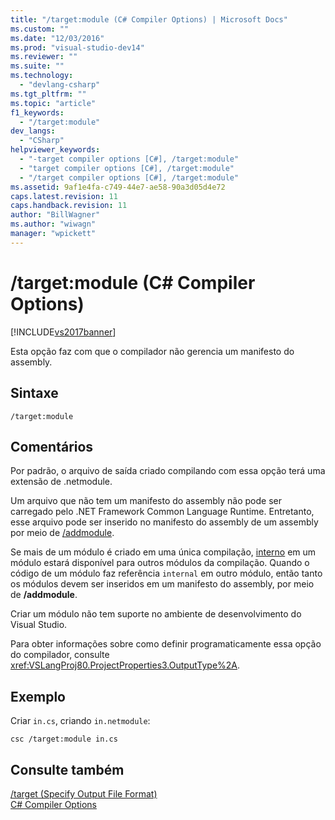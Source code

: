 ```yaml
---
title: "/target:module (C# Compiler Options) | Microsoft Docs"
ms.custom: ""
ms.date: "12/03/2016"
ms.prod: "visual-studio-dev14"
ms.reviewer: ""
ms.suite: ""
ms.technology: 
  - "devlang-csharp"
ms.tgt_pltfrm: ""
ms.topic: "article"
f1_keywords: 
  - "/target:module"
dev_langs: 
  - "CSharp"
helpviewer_keywords: 
  - "-target compiler options [C#], /target:module"
  - "target compiler options [C#], /target:module"
  - "/target compiler options [C#], /target:module"
ms.assetid: 9af1e4fa-c749-44e7-ae58-90a3d05d4e72
caps.latest.revision: 11
caps.handback.revision: 11
author: "BillWagner"
ms.author: "wiwagn"
manager: "wpickett"
---
```

# /target:module (C# Compiler Options)
[!INCLUDE[vs2017banner](../../../csharp/includes/vs2017banner.md)]

Esta opção faz com que o compilador não gerencia um manifesto do assembly.  
  
## Sintaxe  
  
```  
/target:module  
```  
  
## Comentários  
 Por padrão, o arquivo de saída criado compilando com essa opção terá uma extensão de .netmodule.  
  
 Um arquivo que não tem um manifesto do assembly não pode ser carregado pelo .NET Framework Common Language Runtime.  Entretanto, esse arquivo pode ser inserido no manifesto do assembly de um assembly por meio de [\/addmodule](../../../csharp/language-reference/compiler-options/addmodule-compiler-option.md).  
  
 Se mais de um módulo é criado em uma única compilação, [interno](../../../csharp/language-reference/keywords/internal.md) em um módulo estará disponível para outros módulos da compilação.  Quando o código de um módulo faz referência `internal` em outro módulo, então tanto os módulos devem ser inseridos em um manifesto do assembly, por meio de **\/addmodule**.  
  
 Criar um módulo não tem suporte no ambiente de desenvolvimento do Visual Studio.  
  
 Para obter informações sobre como definir programaticamente essa opção do compilador, consulte <xref:VSLangProj80.ProjectProperties3.OutputType%2A>.  
  
## Exemplo  
 Criar `in.cs`, criando `in.netmodule`:  
  
```  
csc /target:module in.cs  
```  
  
## Consulte também  
 [\/target \(Specify Output File Format\)](../../../csharp/language-reference/compiler-options/target-compiler-option.md)   
 [C\# Compiler Options](../../../csharp/language-reference/compiler-options/index.md)